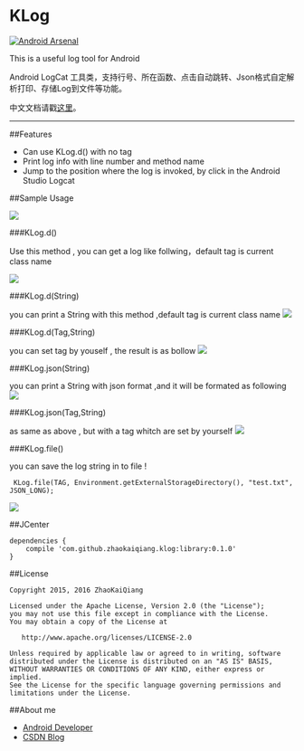 # KLog

[![Android Arsenal](https://img.shields.io/badge/Android%20Arsenal-ZhaoKaiQiang-green.svg?style=true)](https://android-arsenal.com/details/1/2782)

This is a useful log tool for Android 

Android LogCat 工具类，支持行号、所在函数、点击自动跳转、Json格式自定解析打印、存储Log到文件等功能。

中文文档请戳[这里](http://blog.csdn.net/zhaokaiqiang1992/article/details/49837627)。

---

##Features

- Can use KLog.d() with no tag
- Print log info with line number and method name
- Jump to the position where the log is invoked, by click in the Android Studio Logcat

##Sample Usage

![](https://github.com/ZhaoKaiQiang/KLog/blob/master/image/demo.gif)

###KLog.d()

Use this method , you can get a log like follwing，default tag is current class name

![](http://i13.tietuku.com/6eac96ebfbea82cb.png)

###KLog.d(String)

you can print a String with this method ,default tag is current class name
![](http://i13.tietuku.com/95871d0388a27777.png)

###KLog.d(Tag,String)

you can set tag by youself , the result is as bollow 
![](http://i13.tietuku.com/f0286fa45f975346.png)

###KLog.json(String)

you can print a String with json format ,and it will be formated as following
![](http://i13.tietuku.com/767fa81ad27c8f9f.png)

###KLog.json(Tag,String)

as same as above , but with a tag whitch are set by yourself
![](http://i13.tietuku.com/bc9714547a4f50fe.png)

###KLog.file()

you can save the log string in to file !

```
 KLog.file(TAG, Environment.getExternalStorageDirectory(), "test.txt", JSON_LONG);
```

![](https://github.com/ZhaoKaiQiang/KLog/blob/master/image/file.png)

##JCenter

```
dependencies {
    compile 'com.github.zhaokaiqiang.klog:library:0.1.0'
}
```

##License

```
Copyright 2015, 2016 ZhaoKaiQiang

Licensed under the Apache License, Version 2.0 (the "License");
you may not use this file except in compliance with the License.
You may obtain a copy of the License at

   http://www.apache.org/licenses/LICENSE-2.0

Unless required by applicable law or agreed to in writing, software
distributed under the License is distributed on an "AS IS" BASIS,
WITHOUT WARRANTIES OR CONDITIONS OF ANY KIND, either express or implied.
See the License for the specific language governing permissions and
limitations under the License.
```

##About me
- [Android Developer](http://weibo.com/zhaokaiqiang1992)
- [CSDN Blog](http://blog.csdn.net/zhaokaiqiang1992)